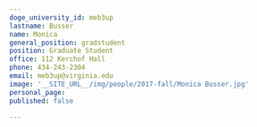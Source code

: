 ```yaml
---
doge_university_id: meb3up
lastname: Busser
name: Monica
general_position: gradstudent
position: Graduate Student
office: 112 Kerchof Hall
phone: 434-243-2304
email: meb3up@virginia.edu
image: '__SITE_URL__/img/people/2017-fall/Monica Busser.jpg'
personal_page:
published: false

---
```

